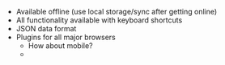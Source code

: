 - Available offline (use local storage/sync after getting online)
- All functionality available with keyboard shortcuts
- JSON data format
- Plugins for all major browsers
	- How about mobile?
	-